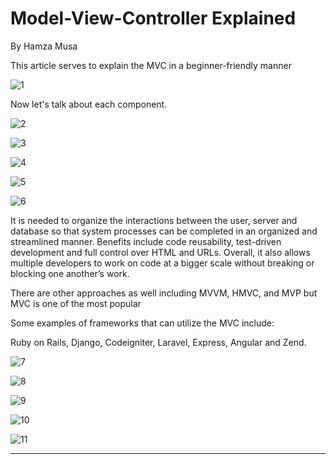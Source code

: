 # Model-View-Controller Explained
By Hamza Musa

This article serves to explain the MVC in a beginner-friendly manner 


![1](https://github.com/isaiahasanchez/Model-View-Controller-Explained/assets/124002003/0db54815-8be7-4485-8079-d1a121c43989)


Now let's talk about each component. 


![2](https://github.com/isaiahasanchez/Model-View-Controller-Explained/assets/124002003/23167fab-f2c5-4894-91ae-32ad41bac844)


![3](https://github.com/isaiahasanchez/Model-View-Controller-Explained/assets/124002003/6c2bd7af-573d-4d2a-8330-e1cf457604c3)


![4](https://github.com/isaiahasanchez/Model-View-Controller-Explained/assets/124002003/2297a2a7-cf79-4a83-9752-17c0e6f431fd)


![5](https://github.com/isaiahasanchez/Model-View-Controller-Explained/assets/124002003/116b16d3-7310-4ebd-a058-1f258b7a1186)


![6](https://github.com/isaiahasanchez/Understanding-Model-View-Controller-Framework/assets/124002003/31326048-5f0a-4291-a591-1078a2975d4b)


It is needed to organize the interactions between the user, server and database so that system processes can be completed in an organized and streamlined manner. Benefits include code reusability, test-driven development and full control over HTML and URLs. Overall, it also allows multiple developers to work on code at a bigger scale without breaking or blocking one another’s work. 

There are other approaches as well including MVVM, HMVC, and MVP but MVC is one of the most popular

Some examples of frameworks that can utilize the MVC include:

Ruby on Rails, Django, Codeigniter, Laravel, Express, Angular and Zend.



![7](https://github.com/isaiahasanchez/Understanding-Model-View-Controller-Framework/assets/124002003/976428d0-33c7-4d6e-9118-e4869c909f73)

![8](https://github.com/isaiahasanchez/Understanding-Model-View-Controller-Framework/assets/124002003/d746ba7e-70e3-403b-81fb-29e9d67a5538)

![9](https://github.com/isaiahasanchez/Understanding-Model-View-Controller-Framework/assets/124002003/b8f33032-5262-4da2-a7dd-4018b0082e36)

![10](https://github.com/isaiahasanchez/Understanding-Model-View-Controller-Framework/assets/124002003/463affbb-2f94-43bb-9f3f-5f5efca5518c)

![11](https://github.com/isaiahasanchez/Understanding-Model-View-Controller-Framework/assets/124002003/73198c20-a54f-4a30-b129-fbbe319a4ba1)

________________________________________________________________________________________________________________________________________________
